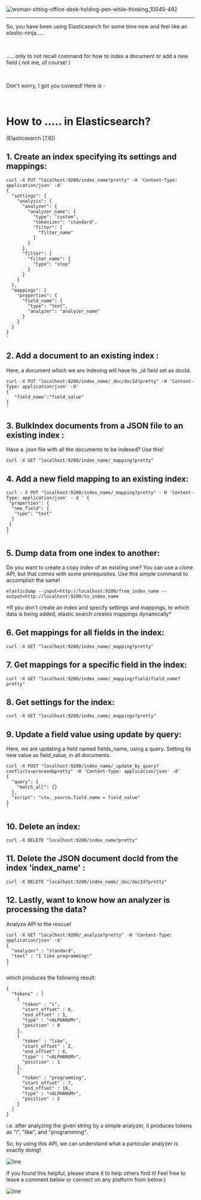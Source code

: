 ![woman-sitting-office-desk-holding-pen-while-thinking_10045-492](https://user-images.githubusercontent.com/30548190/104836152-cadfb600-58d1-11eb-87ad-34f0c93885c5.jpg)
<hr>

<p> So, you have been using Elasticsearch for some time now and feel like an elastic-ninja…..</p>
<br>

<p>……only to not recall command for how to index a document or add a new field ( not me, of course! )</p>
<br>

<p>Don't worry, I got you covered! Here is -</p>
<br>

# How to ….. in Elasticsearch? 

(Elasticsearch [7.6])
  
## 1. Create an index specifying its settings and mappings:

```        
curl -X PUT "localhost:9200/index_name?pretty" -H 'Content-Type: application/json' -d'
{
  "settings": {
    "analysis": {
      "analyzer": {
        "analyzer_name": {
          "type": "custom",
          "tokenizer": "standard",
          "filter": [
            "filter_name"
          ]
        }
      },
      "filter": {
        "filter_name": {
          "type": "stop"
        }
      }
    }
  },
  "mappings": {
    "properties": {
      "field_name": {
        "type": "text",
        "analyzer": "analyzer_name"
      }
    }
  }
}
'
```
        
## 2. Add a document to an existing index :

Here, a document which we are indexing will have its _id field set as docId.

```
curl -X PUT "localhost:9200/index_name/_doc/docId?pretty" -H 'Content-Type: application/json' -d'
{
   "field_name":"field_value"
}
'
```
## 3. BulkIndex documents from a JSON file to an existing index :

Have a .json file with all the documents to be indexed? Use this!

```
curl -X GET "localhost:9200/index_name/_mapping?pretty"
```

## 4. Add a new field mapping to an existing index:

```
curl - X PUT "localhost:9200/index_name/_mapping?pretty" - H 'Content-Type: application/json' - d ' {
 "properties": {
  "new_field": {
   "type": "text"
  }
 }
}
'
```

## 5. Dump data from one index to another:

<p> Do you want to create a copy index of an existing one? You can use a clone API, but that comes with some prerequisites. Use this simple command to accomplish the same!</p>

```
elasticdump --input=http://localhost:9200/from_index_name --output=http://localhost:9200/to_index_name
```

<p>*If you don't create an index and specify settings and mappings, to which data is being added, elastic search creates mappings dynamically*</p>

## 6. Get mappings for all fields in the index:


```
curl -X GET "localhost:9200/index_name/_mapping?pretty"
```


## 7. Get mappings for a specific field in the index:


    curl -X GET "localhost:9200/index_name/_mapping/field/field_name?pretty"


## 8. Get settings for the index:

```
curl -X GET "localhost:9200/index_name/_mappings?pretty"
```

## 9. Update a field value using update by query:

Here, we are updating a field named fields_name, using a query. Setting its new value as field_value, in all documents.

```
curl -X POST "localhost:9200/index_name/_update_by_query?conflicts=proceed&pretty" -H 'Content-Type: application/json' -d'
{
  "query": {
    "match_all": {}
  },
  "script": "ctx._source.field_name = field_value"
}
'
```

## 10. Delete an index:

```
curl -X DELETE "localhost:9200/index_name?pretty"
```

## 11. Delete the JSON document docId from the index 'index_name' :

```
curl -X DELETE "localhost:9200/index_name/_doc/docId?pretty"
```

## 12. Lastly, want to know how an analyzer is processing the data? 
 <p> Analyze API to the rescue!</p>
 
```
curl -X GET "localhost:9200/_analyze?pretty" -H 'Content-Type: application/json' -d'
{
  "analyzer" : "standard",
  "text" : "I like programming!"
}
'
```

<p>which produces the following result:</p>
  

    { 
      "tokens" : [ 
        { 
          "token" : "i", 
          "start_offset" : 0, 
          "end_offset" : 1, 
          "type" : "<ALPHANUM>", 
          "position" : 0 
        }, 
        { 
          "token" : "like", 
          "start_offset" : 2, 
          "end_offset" : 6, 
          "type" : "<ALPHANUM>", 
          "position" : 1 
        }, 
        { 
          "token" : "programming", 
          "start_offset" : 7, 
          "end_offset" : 18, 
          "type" : "<ALPHANUM>", 
          "position" : 2 
        } 
      ] 
    }


<p> i.e. after analyzing the given string by a simple analyzer, it produces tokens as "i", "like", and "programming". </p>

<p>So, by using this API, we can understand what a particular analyzer is exactly doing!</p>


![line](https://user-images.githubusercontent.com/30548190/104837538-45610380-58db-11eb-91b2-f5149c43f8d6.png)

<p>If you found this helpful, please share it to help others find it! Feel free to leave a comment below or connect on any platform from below:)</p>
  
![line](https://user-images.githubusercontent.com/30548190/104837538-45610380-58db-11eb-91b2-f5149c43f8d6.png)

